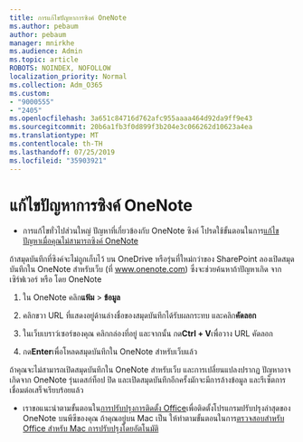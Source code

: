 ```yaml
---
title: การแก้ไขปัญหาการซิงค์ OneNote
ms.author: pebaum
author: pebaum
manager: mnirkhe
ms.audience: Admin
ms.topic: article
ROBOTS: NOINDEX, NOFOLLOW
localization_priority: Normal
ms.collection: Adm_O365
ms.custom:
- "9000555"
- "2405"
ms.openlocfilehash: 3a651c84716d762afc955aaaa464d92da9ff9e43
ms.sourcegitcommit: 20b6a1fb3f0d899f3b204e3c066262d10623a4ea
ms.translationtype: MT
ms.contentlocale: th-TH
ms.lasthandoff: 07/25/2019
ms.locfileid: "35903921"
---
```

# <a name="troubleshoot-onenote-sync-issues"></a>แก้ไขปัญหาการซิงค์ OneNote

* การแก้ไขทั่วไปส่วนใหญ่ ปัญหาที่เกี่ยวข้องกับ OneNote ซิงค์ โปรดใช้ขั้นตอนในการ[แก้ไขปัญหาเมื่อคุณไม่สามารถซิงค์ OneNote](https://support.office.com/article/Fix-issues-when-you-can-t-sync-OneNote-299495ef-66d1-448f-90c1-b785a6968d45)

ถ้าสมุดบันทึกที่ซิงค์จะไม่ถูกเก็บไว้ บน OneDrive หรือรุ่นที่ใหม่กว่าของ SharePoint ลองเปิดสมุดบันทึกใน OneNote สำหรับเว็บ (ที่ www.onenote.com) ซึ่งจะช่วยค้นหาถ้าปัญหาเกิด จากเซิร์ฟเวอร์ หรือ โดย OneNote

1. ใน OneNote คลิก**แฟ้ม** > **ข้อมูล**

2. คลิกขวา URL ที่แสดงอยู่ด้านล่างชื่อของสมุดบันทึกได้รับผลกระทบ และคลิก**คัดลอก**

3. ในเว็บเบราว์เซอร์ของคุณ คลิกกล่องที่อยู่ และจากนั้น กด**Ctrl + V**เพื่อวาง URL คัดลอก

4. กด**Enter**เพื่อโหลดสมุดบันทึกใน OneNote สำหรับเว็บแล้ว

ถ้าคุณจะไม่สามารถเปิดสมุดบันทึกใน OneNote สำหรับเว็บ และการเปลี่ยนแปลงปรากฏ ปัญหาอาจเกิดจาก OneNote รุ่นเดสก์ท็อป ปิด และเปิดสมุดบันทึกอีกครั้งมักจะมีการล้างข้อมูล และรีเซ็ตการเชื่อมต่อเสร็จเรียบร้อยแล้ว

* เราขอแนะนำตามขั้นตอนใน[การปรับปรุงการติดตั้ง Office](https://support.office.com/article/Install-Office-updates-2ab296f3-7f03-43a2-8e50-46de917611c5)เพื่อติดตั้งโปรแกรมปรับปรุงล่าสุดของ OneNote บนพีซีของคุณ ถ้าคุณอยู่บน Mac เป็น ให้ทำตามขั้นตอนในการ[ตรวจสอบสำหรับ Office สำหรับ Mac การปรับปรุงโดยอัตโนมัติ](https://support.office.com/article/update-office-for-mac-automatically-bfd1e497-c24d-4754-92ab-910a4074d7c1)